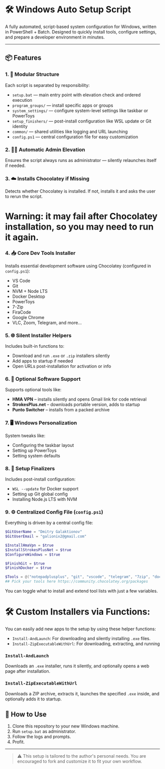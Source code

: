 # 🛠️ Windows Auto Setup Script

A fully automated, script-based system configuration for Windows, written in PowerShell + Batch. Designed to quickly install tools, configure settings, and prepare a developer environment in minutes.

---

## 📦 Features

### 1. 🧩 Modular Structure
Each script is separated by responsibility:
- `setup.bat` — main entry point with elevation check and ordered execution
- `program_groups/` — install specific apps or groups
- `system_settings/` — configure system-level settings like taskbar or PowerToys
- `setup_finishers/` — post-install configuration like WSL update or Git identity
- `common/` — shared utilities like logging and URL launching
- `config.ps1` — central configuration file for easy customization

### 2. 🧑‍💻 Automatic Admin Elevation
Ensures the script always runs as administrator — silently relaunches itself if needed.

### 3. ☁️ Installs Chocolatey if Missing
Detects whether Chocolatey is installed. If not, installs it and asks the user to rerun the script.

# Warning: it may fail after Chocolatey installation, so you may need to run it again.

### 4. 📥 Core Dev Tools Installer
Installs essential development software using Chocolatey (configured in `config.ps1`):
- VS Code
- Git
- NVM + Node LTS
- Docker Desktop
- PowerToys
- 7-Zip
- FiraCode
- Google Chrome
- VLC, Zoom, Telegram, and more...

### 5. 🌐 Silent Installer Helpers
Includes built-in functions to:
- Download and run `.exe` or `.zip` installers silently
- Add apps to startup if needed
- Open URLs post-installation for activation or info

### 6. 💼 Optional Software Support
Supports optional tools like:
- **HMA VPN** – installs silently and opens Gmail link for code retrieval
- **StrokesPlus.net** – downloads portable version, adds to startup
- **Punto Switcher** – installs from a packed archive

### 7. 🖥️ Windows Personalization
System tweaks like:
- Configuring the taskbar layout
- Setting up PowerToys
- Setting system defaults

### 8. 🏁 Setup Finalizers
Includes post-install configuration:
- `WSL --update` for Docker support
- Setting up Git global config
- Installing Node.js LTS with NVM

### 9. ⚙️ Centralized Config File (`config.ps1`)
Everything is driven by a central config file:
```powershell
$GitUserName = "Dmitry Galaktionov"
$GitUserEmail = "galionix2@gmail.com"

$InstallHmaVpn = $true
$InstallStrokesPlusNet = $true
$ConfigureWindows = $true

$FinishGit = $true
$FinishDocker = $true

$Tools = @("notepadplusplus", "git", "vscode", "telegram", "7zip", "docker-desktop", ...)
## Pick your tools here https://community.chocolatey.org/packages
```
You can toggle what to install and extend tool lists with just a few variables.

# 🛠️ **Custom Installers via Functions**:

You can easily add new apps to the setup by using these helper functions:

  - `Install-AndLaunch`: For downloading and silently installing `.exe` files.
  - `Install-ZipExecutableWithUrl`: For downloading, extracting, and running

### `Install-AndLaunch`

Downloads an `.exe` installer, runs it silently, and optionally opens a web page after installation.


### `Install-ZipExecutableWithUrl`

Downloads a ZIP archive, extracts it, launches the specified `.exe` inside, and optionally adds it to startup.


## 🏁 How to Use

1. Clone this repository to your new Windows machine.
2. Run `setup.bat` as administrator.
3. Follow the logs and prompts.
4. Profit.

---

> ⚠️ This setup is tailored to the author's personal needs. You are encouraged to fork and customize it to fit your own workflow.
